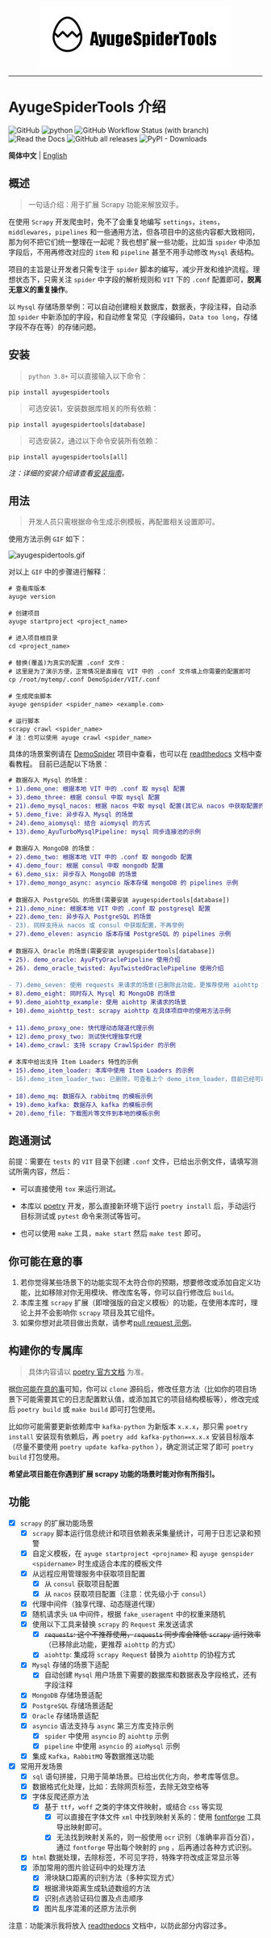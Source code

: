 <p align="center">
    <a href="https://ayugespidertools.readthedocs.io" target="_blank" rel="noopener noreferrer">
        <img src="./artwork/ayugespidertools-logo.png" alt="ayugespidertools-logo">
    </a>
</p>
<hr/>

# AyugeSpiderTools 介绍

![GitHub](https://img.shields.io/github/license/shengchenyang/AyugeSpiderTools)
![python](https://img.shields.io/badge/python-3.8%2B-blue)
![GitHub Workflow Status (with branch)](https://img.shields.io/github/actions/workflow/status/shengchenyang/AyugeSpiderTools/codeql.yml?branch=main)
![Read the Docs](https://img.shields.io/readthedocs/ayugespidertools)
![GitHub all releases](https://img.shields.io/github/downloads/shengchenyang/AyugeSpiderTools/total?label=releases%20downloads)
![PyPI - Downloads](https://img.shields.io/pypi/dm/AyugeSpiderTools?label=pypi%20downloads)

**简体中文** | [English](./README_en.md)

## 概述

> 一句话介绍：用于扩展 Scrapy 功能来解放双手。

在使用 `Scrapy` 开发爬虫时，免不了会重复地编写 `settings`，`items`，`middlewares`，`pipelines`
和一些通用方法，但各项目中的这些内容都大致相同，那为何不把它们统一整理在一起呢？我也想扩展一些功能，比如当 `spider`
中添加字段后，不用再修改对应的 `item` 和 `pipeline` 甚至不用手动修改 `Mysql` 表结构。

项目的主旨是让开发者只需专注于 `spider` 脚本的编写，减少开发和维护流程。理想状态下，只需关注 `spider`
中字段的解析规则和 `VIT` 下的 `.conf` 配置即可，**脱离无意义的重复操作**。

以 `Mysql` 存储场景举例：可以自动创建相关数据库，数据表，字段注释，自动添加 `spider`
中新添加的字段，和自动修复常见（字段编码，`Data too long`，存储字段不存在等）的存储问题。

## 安装

> `python 3.8+` 可以直接输入以下命令：

```shell
pip install ayugespidertools
```

> 可选安装1，安装数据库相关的所有依赖：

```shell
pip install ayugespidertools[database]
```

> 可选安装2，通过以下命令安装所有依赖：

```shell
pip install ayugespidertools[all]
```

*注：详细的安装介绍请查看[安装指南](https://ayugespidertools.readthedocs.io/en/latest/intro/install.html)。*

## 用法

> 开发人员只需根据命令生成示例模板，再配置相关设置即可。

使用方法示例 `GIF` 如下：

![ayugespidertools.gif](./examples/ayugespidertools-use.gif)

对以上 `GIF` 中的步骤进行解释：

```shell
# 查看库版本
ayuge version

# 创建项目
ayuge startproject <project_name>

# 进入项目根目录
cd <project_name>

# 替换(覆盖)为真实的配置 .conf 文件：
# 这里是为了演示方便，正常情况是直接在 VIT 中的 .conf 文件填上你需要的配置即可
cp /root/mytemp/.conf DemoSpider/VIT/.conf

# 生成爬虫脚本
ayuge genspider <spider_name> <example.com>

# 运行脚本
scrapy crawl <spider_name>
# 注：也可以使用 ayuge crawl <spider_name>
```

具体的场景案例请在 [DemoSpider](https://github.com/shengchenyang/DemoSpider)
项目中查看，也可以在 [readthedocs](https://ayugespidertools.readthedocs.io/en/latest/) 文档中查看教程。 目前已适配以下场景：

```diff
# 数据存入 Mysql 的场景：
+ 1).demo_one: 根据本地 VIT 中的 .conf 取 mysql 配置
+ 3).demo_three: 根据 consul 中取 mysql 配置
+ 21).demo_mysql_nacos: 根据 nacos 中取 mysql 配置(其它从 nacos 中获取配置的场景不再举例)
+ 5).demo_five: 异步存入 Mysql 的场景
+ 24).demo_aiomysql: 结合 aiomysql 的方式
+ 13).demo_AyuTurboMysqlPipeline: mysql 同步连接池的示例

# 数据存入 MongoDB 的场景：
+ 2).demo_two: 根据本地 VIT 中的 .conf 取 mongodb 配置
+ 4).demo_four: 根据 consul 中取 mongodb 配置
+ 6).demo_six: 异步存入 MongoDB 的场景
+ 17).demo_mongo_async: asyncio 版本存储 mongoDB 的 pipelines 示例

# 数据存入 PostgreSQL 的场景(需要安装 ayugespidertools[database])
+ 21).demo_nine: 根据本地 VIT 中的 .conf 取 postgresql 配置
+ 22).demo_ten: 异步存入 PostgreSQL 的场景
- 23). 同样支持从 nacos 或 consul 中获取配置，不再举例
+ 27).demo_eleven: asyncio 版本存储 PostgreSQL 的 pipelines 示例

# 数据存入 Oracle 的场景(需要安装 ayugespidertools[database])
+ 25). demo_oracle: AyuFtyOraclePipeline 使用介绍
+ 26). demo_oracle_twisted: AyuTwistedOraclePipeline 使用介绍

- 7).demo_seven: 使用 requests 来请求的场景(已删除此功能，更推荐使用 aiohttp 方式)
+ 8).demo_eight: 同时存入 Mysql 和 MongoDB 的场景
+ 9).demo_aiohttp_example: 使用 aiohttp 来请求的场景
+ 10).demo_aiohttp_test: scrapy aiohttp 在具体项目中的使用方法示例

+ 11).demo_proxy_one: 快代理动态隧道代理示例
+ 12).demo_proxy_two: 测试快代理独享代理
+ 14).demo_crawl: 支持 scrapy CrawlSpider 的示例

# 本库中给出支持 Item Loaders 特性的示例
+ 15).demo_item_loader: 本库中使用 Item Loaders 的示例
- 16).demo_item_loader_two: 已删除，可查看上个 demo_item_loader，目前已经可以很方便的使用 Item Loaders 功能了

+ 18).demo_mq: 数据存入 rabbitmq 的模板示例
+ 19).demo_kafka: 数据存入 kafka 的模板示例
+ 20).demo_file: 下载图片等文件到本地的模板示例
```

## 跑通测试

前提：需要在 `tests` 的 `VIT` 目录下创建 `.conf` 文件，已给出示例文件，请填写测试所需内容，然后：

- 可以直接使用 `tox` 来运行测试。

- 本库以 [poetry](https://python-poetry.org/docs/) 开发，那么直接新环境下运行 `poetry install`
  后，手动运行目标测试或 `pytest` 命令来测试等皆可。
- 也可以使用 `make` 工具，`make start` 然后 `make test` 即可。

## 你可能在意的事

1. 若你觉得某些场景下的功能实现不太符合你的预期，想要修改或添加自定义功能，比如移除对你无用模块、修改库名等，你可以自行修改后 `build`。
2. 本库主推 `scrapy` 扩展（即增强版的自定义模板）的功能，在使用本库时，理论上并不会影响你 `scrapy`
   项目及其它组件。
3. 如果你想对此项目做出贡献，请参考[pull request 示例](https://ayugespidertools.readthedocs.io/en/latest/additional/contribute.html)。

## 构建你的专属库

> 具体内容请以 [poetry 官方文档](https://python-poetry.org/docs/) 为准。

据[你可能在意的事](#你可能在意的事)可知，你可以 `clone`
源码后，修改任意方法（比如你的项目场景下可能需要其它的日志配置默认值，或添加其它的项目结构模板等），修改完成后 `poetry build`
或 `make build` 即可打包使用。

比如你可能需要更新依赖库中 `kafka-python` 为新版本 `x.x.x`，那只需 `poetry install`
安装现有依赖后，再 `poetry add kafka-python==x.x.x` 安装目标版本（尽量不要使用 `poetry update kafka-python`
），确定测试正常了即可 `poetry build` 打包使用。

**希望此项目能在你遇到扩展 scrapy 功能的场景时能对你有所指引。**

## 功能

- [x] `scrapy` 的扩展功能场景
    - [x] `scrapy` 脚本运行信息统计和项目依赖表采集量统计，可用于日志记录和预警
    - [x] 自定义模板，在 `ayuge startproject <projname>` 和 `ayuge genspider <spidername>` 时生成适合本库的模板文件
    - [x] 从远程应用管理服务中获取项目配置
        - [x] 从 `consul` 获取项目配置
        - [x] 从 `nacos` 获取项目配置（注意：优先级小于 `consul`）
    - [x] 代理中间件（独享代理、动态隧道代理）
    - [x] 随机请求头 `UA` 中间件，根据 `fake_useragent` 中的权重来随机
    - [x] 使用以下工具来替换 `scrapy` 的 `Request` 来发送请求
        - [x] ~~`requests`: 这个不推荐使用，`requests` 同步库会降低 `scrapy` 运行效率~~（已移除此功能，更推荐 `aiohttp`
          的方式）
        - [x] `aiohttp`: 集成将 `scrapy Request` 替换为 `aiohttp` 的协程方式
    - [x] `Mysql` 存储的场景下适配
        - [x] 自动创建 `Mysql` 用户场景下需要的数据库和数据表及字段格式，还有字段注释
    - [x] `MongoDB` 存储场景适配
    - [x] `PostgreSQL` 存储场景适配
    - [x] `Oracle` 存储场景适配
    - [x] `asyncio` 语法支持与 `async` 第三方库支持示例
        - [x] `spider` 中使用 `asyncio` 的 `aiohttp` 示例
        - [x] `pipeline` 中使用 `asyncio` 的 `aioMysql` 示例
    - [x] 集成 `Kafka`，`RabbitMQ` 等数据推送功能
- [x] 常用开发场景
    - [x] `sql` 语句拼接，只用于简单场景。已给出优化方向，参考库等信息。
    - [x] 数据格式化处理，比如：去除网页标签，去除无效空格等
    - [x] 字体反爬还原方法
        - [x] 基于 `ttf`，`woff` 之类的字体文件映射，或结合 `css` 等实现
            - [x] 可以直接在字体文件 `xml`
              中找到映射关系的：使用 [fontforge](https://github.com/fontforge/fontforge/releases) 工具导出映射即可。
            - [x] 无法找到映射关系的，则一般使用 `ocr` 识别（准确率非百分百），通过 `fontforge` 导出每个映射的 `png`
              ，后再通过各种方式识别。
    - [x] `html` 数据处理，去除标签，不可见字符，特殊字符改成正常显示等
    - [x] 添加常用的图片验证码中的处理方法
        - [x] 滑块缺口距离的识别方法（多种实现方式）
        - [x] 根据滑块距离生成轨迹数组的方法
        - [x] 识别点选验证码位置及点击顺序
        - [x] 图片乱序混淆的还原方法示例

注意：功能演示我将放入 [readthedocs](https://ayugespidertools.readthedocs.io/en/latest/) 文档中，以防此部分内容过多。
